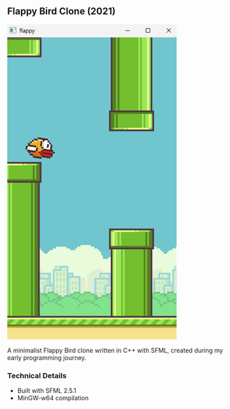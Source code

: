 ## Flappy Bird Clone (2021)

![Game Screenshot](flap.png)

A minimalist Flappy Bird clone written in C++ with SFML, created during my early programming journey. 

### Technical Details
- Built with SFML 2.5.1
- MinGW-w64 compilation
